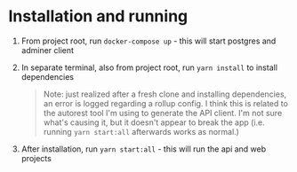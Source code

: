 # Installation and running
1. From project root, run `docker-compose up` - this will start postgres and adminer client
2. In separate terminal, also from project root, run `yarn install` to install dependencies
   
    > Note: just realized after a fresh clone and installing dependencies, an error is logged regarding a rollup config. I think this is related to the autorest tool I'm using to generate the API client. I'm not sure what's causing it, but it doesn't appear to break the app (i.e. running `yarn start:all` afterwards works as normal.)
3. After installation, run `yarn start:all` - this will run the api and web projects
